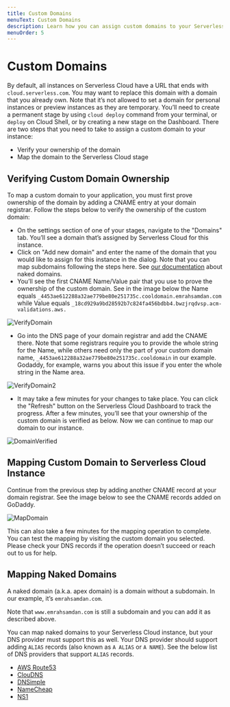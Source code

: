 ```yaml
---
title: Custom Domains
menuText: Custom Domains
description: Learn how you can assign custom domains to your Serverless Cloud Apps
menuOrder: 5
---
```


# Custom Domains

By default, all instances on Serverless Cloud have a URL that ends with `cloud.serverless.com`. You may want to replace this domain with a domain that you already own. 
Note that it’s not allowed to set a domain for personal instances or preview instances as they are temporary. You’ll need to create a permanent stage by using `cloud deploy` command from your terminal, or `deploy` on Cloud Shell, or by creating a new stage on the Dashboard. 
There are two steps that you need to take to assign a custom domain to your instance: 

- Verify your ownership of the domain
- Map the domain to the Serverless Cloud stage 

## Verifying Custom Domain Ownership

To map a custom domain to your application, you must first prove ownership of the domain by adding a CNAME entry at your domain registrar. Follow the steps below to verify the ownership of the custom domain: 

- On the settings section of one of your stages, navigate to the "Domains" tab. You’ll see a domain that’s assigned by Serverless Cloud for this instance. 
- Click on "Add new domain"  and enter the name of the domain that you would like to assign for this instance in the dialog. Note that you can map subdomains following the steps here. See [our documentation](/cloud/docs/custom-domains#mapping-naked-domains) about naked domains. 
- You’ll see the first CNAME Name/Value pair that you use to prove the ownership of the custom domain. See in the image below the Name equals `_4453ae612288a32ae779be80e251735c.cooldomain.emrahsamdan.com` while Value equals `_18cd929a9bd28592b7c824fa456bdbb4.bwzjrqdvsp.acm-validations.aws.`

![VerifyDomain](https://user-images.githubusercontent.com/85096820/141490291-17839dc2-b497-4e50-9fca-9b236e328284.png)

- Go into the DNS page of your domain registrar and add the CNAME there. Note that some registrars require you to provide the whole string for the Name, while others need only the part of your custom domain name, `_4453ae612288a32ae779be80e251735c.cooldomain` in our example. Godaddy, for example, warns you about this issue if you enter the whole string in the Name area.

![VerifyDomain2](https://user-images.githubusercontent.com/85096820/141490356-b7aab089-436d-41c5-9259-b48b52679356.png)

- It may take a few minutes for your changes to take place. You can click the "Refresh" button on the Serverless Cloud Dashboard to track the progress. After a few minutes, you’ll see that your ownership of the custom domain is verified as below. Now we can continue to map our domain to our instance.

![DomainVerified](https://user-images.githubusercontent.com/85096820/141490433-8c22ae1f-72d9-43fa-80c2-b9b9a2d1c502.png)

## Mapping Custom Domain to Serverless Cloud Instance

Continue from the previous step by adding another CNAME record at your domain registrar. See the image below to see the CNAME records added on GoDaddy.

![MapDomain](https://user-images.githubusercontent.com/85096820/141490213-c1057c25-8432-4fb8-aace-adecd85d9864.png)

This can also take a few minutes for the mapping operation to complete. You can test the mapping by visiting the custom domain you selected. Please check your DNS records if the operation doesn’t succeed or reach out to us for help.

## Mapping Naked Domains

A naked domain (a.k.a. apex domain) is a domain without a subdomain. In our example, it’s `emrahsamdan.com`.

Note that `www.emrahsamdan.com` is still a subdomain and you can add it as described above.

You can map naked domains to your Serverless Cloud instance, but your DNS provider must support this as well. Your DNS provider should support adding `ALIAS` records (also known as `A ALIAS` or `A NAME`). See the below list of DNS providers that support `ALIAS` records.

- [AWS Route53](https://docs.aws.amazon.com/Route53/latest/DeveloperGuide/resource-record-sets-choosing-alias-non-alias.html)
- [ClouDNS](https://www.cloudns.net/wiki/article/18/)
- [DNSimple](https://support.dnsimple.com/articles/alias-record/)
- [NameCheap](https://www.namecheap.com/support/knowledgebase/article.aspx/9646/2237/how-to-create-a-cname-record-for-your-domain/)
- [NS1](https://help.ns1.com/hc/en-us/articles/360020248973)

